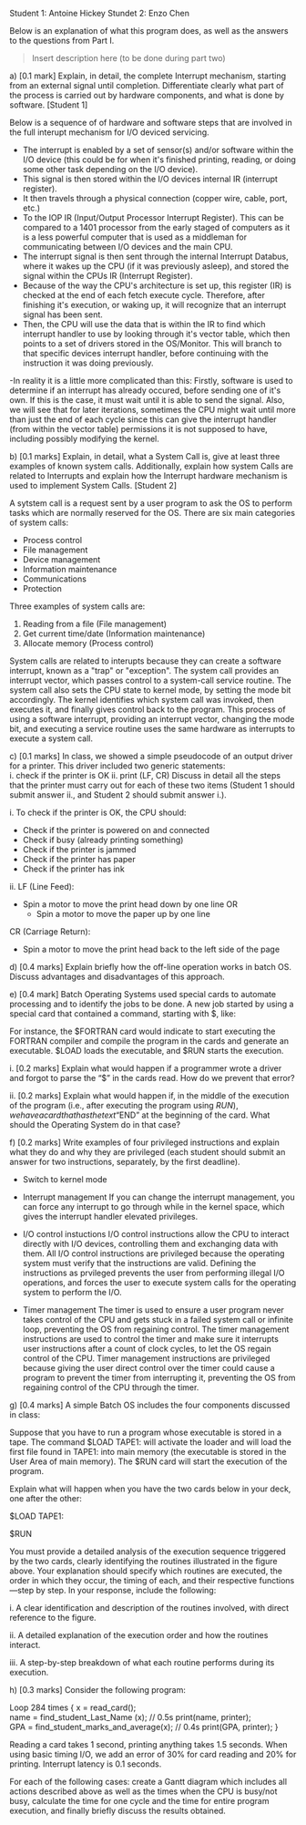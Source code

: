 Student 1: Antoine Hickey
Stundet 2: Enzo Chen

Below is an explanation of what this program does, as well as the answers to the questions from Part I.

> Insert description here (to be done during part two)

a) [0.1 mark] Explain, in detail, the complete Interrupt mechanism, starting from an external signal until 
completion. Differentiate clearly what part of the process is carried out by hardware components, and what 
is done by software. [Student 1] 

Below is a sequence of of hardware and software steps that are involved in the full interupt mechanism for I/O deviced servicing.
- The interrupt is enabled by a set of sensor(s) and/or software within the I/O device (this could be for when it's finished printing, reading, or doing some other task depending on the I/O device).
- This signal is then stored within the I/O devices internal IR (interrupt register).
- It then travels through a physical connection (copper wire, cable, port, etc.)
- To the IOP IR (Input/Output Processor Interrupt Register). This can be compared to a 1401 processor from the early staged of computers as it is a less powerful computer that is used as a middleman for communicating between I/O devices and the main CPU.
- The interrupt signal is then sent through the internal Interrupt Databus, where it wakes up the CPU (if it was previously asleep), and stored the signal within the CPUs IR (Interrupt Register).
- Because of the way the CPU's architecture is set up, this register (IR) is checked at the end of each fetch execute cycle. Therefore, after finishing it's execution, or waking up, it will recognize that an interrupt signal has been sent.
- Then, the CPU will use the data that is within the IR to find which interrupt handler to use by looking through it's vector table, which then points to a set of drivers stored in the OS/Monitor. This will branch to that specific devices interrupt handler, before continuing with the instruction it was doing previously. 

-In reality it is a little more complicated than this: Firstly, software is used to determine if an interrupt has already occured, before sending one of it's own. If this is the case, it must wait until it is able to send the signal. Also, we will see that for later iterations, sometimes the CPU might wait until more than just the end of each cycle since this can give the interrupt handler (from within the vector table) permissions it is not supposed to have, including possibly modifying the kernel.

b) [0.1 marks] Explain, in detail, what a System Call is, give at least three examples of known system calls. 
Additionally, explain how system Calls are related to Interrupts and explain how the Interrupt hardware 
mechanism is used to implement System Calls. [Student 2] 

A sytstem call is a request sent by a user program to ask the OS to perform tasks which are normally reserved for the OS.
There are six main categories of system calls:
- Process control
- File management
- Device management
- Information maintenance
- Communications
- Protection

Three examples of system calls are:
1. Reading from a file (File management)
2. Get current time/date (Information maintenance)
3. Allocate memory (Process control)

System calls are related to interupts because they can create a software interrupt, known as a "trap" or "exception". 
The system call provides an interrupt vector, which passes control to a system-call service routine.
The system call also sets the CPU state to kernel mode, by setting the mode bit accordingly.
The kernel identifies which system call was invoked, then executes it, and finally gives control back to the program.
This process of using a software interrupt, providing an interrupt vector, changing the mode bit, and executing a service routine uses the same hardware as interrupts to execute a system call.

 
c) [0.1 marks] In class, we showed a simple pseudocode of an output driver for a printer. This driver 
included two generic statements:  
i. check if the printer is OK 
ii. print (LF, CR) 
Discuss in detail all the steps that the printer must carry out for each of these two items (Student 1 should 
submit answer ii., and Student 2 should submit answer i.). 

i. To check if the printer is OK, the CPU should:
- Check if the printer is powered on and connected
- Check if busy (already printing something)
- Check if the printer is jammed
- Check if the printer has paper
- Check if the printer has ink

ii. LF (Line Feed):
- Spin a motor to move the print head down by one line OR
    - Spin a motor to move the paper up by one line

CR (Carriage Return):
- Spin a motor to move the print head back to the left side of the page

d) [0.4 marks] Explain briefly how the off-line operation works in batch OS. Discuss advantages and 
disadvantages of this approach. 
 
 
e) [0.4 mark] Batch Operating Systems used special cards to automate processing and to identify the jobs to 
be done. A new job started by using a special card that contained a command,  starting with $, like:

For instance, the $FORTRAN card would indicate to start executing the FORTRAN compiler and compile 
the program in the cards and generate an executable. $LOAD loads the executable, and $RUN starts the 
execution. 
 
i. [0.2 marks] Explain what would happen if a programmer wrote a driver and forgot to parse 
the “$” in the cards read. How do we prevent that error? 
 
ii. [0.2 marks] Explain what would happen if, in the middle of the execution of the program (i.e., 
after executing the program using $RUN), we have a card that has the text “$END” at the 
beginning of the card. What should the Operating System do in that case? 
 
 
f) [0.2 marks] Write examples of four privileged instructions and explain what they do and why they are 
privileged (each student should submit an answer for two instructions, separately, by the first 
deadline). 
- Switch to kernel mode

- Interrupt management
If you can change the interrupt management, you can force any interrupt to go through while in the kernel space, which gives the interrupt handler elevated privileges.

- I/O control instuctions
I/O control instructions allow the CPU to interact directly with I/O devices,
controlling them and exchanging data with them.
All I/O control instructions are privileged because the operating system must
verify that the instructions are valid. Defining the instructions as prvileged
prevents the user from performing illegal I/O operations, and forces the user
to execute system calls for the operating system to perform the I/O.

- Timer management
The timer is used to ensure a user program never takes control of the CPU and
gets stuck in a failed system call or infinite loop, preventing the OS from
regaining control. The timer management instructions are used to control the
timer and make sure it interrupts user instructions after a count of clock
cycles, to let the OS regain control of the CPU. Timer management instructions
are privileged because giving the user direct control over the timer could cause
a program to prevent the timer from interrupting it, preventing the OS from
regaining control of the CPU through the timer.

  
g) [0.4 marks] A simple Batch OS includes the four components discussed in class: 
  
Suppose that you have to run a program whose executable is stored in a tape. The command $LOAD 
TAPE1: will activate the loader and will load the first file found in TAPE1: into main memory (the 
executable is stored in the User Area of main memory). The $RUN card will start the execution of the 
program. 
 
Explain what will happen when you have the two cards below in your deck, one after the other: 
 
$LOAD TAPE1: 

$RUN 
 
You must provide a detailed analysis of the execution sequence triggered by the two cards, clearly 
identifying the routines illustrated in the figure above. Your explanation should specify which routines are 
executed, the order in which they occur, the timing of each, and their respective functions—step by step. In 
your response, include the following: 
   
i. A clear identification and description of the routines involved, with direct reference to the figure.   
 
ii. A detailed explanation of the execution order and how the routines interact.   
 
iii. A step-by-step breakdown of what each routine performs during its execution. 
 
 
h) [0.3 marks] Consider the following program: 
 
 
 Loop 284 times { 
 x = read_card();  
 name = find_student_Last_Name (x);  // 0.5s 
 print(name, printer);  
 GPA = find_student_marks_and_average(x); // 0.4s 
 print(GPA, printer); 
} 
 
Reading a card takes 1 second, printing anything takes 1.5 seconds. When using basic timing I/O, we add 
an error of 30% for card reading and 20% for printing. Interrupt latency is 0.1 seconds. 
 
For each of the following cases: create a Gantt diagram which includes all actions described above as well 
as the times when the CPU is busy/not busy, calculate the time for one cycle and the time for entire 
program execution, and finally briefly discuss the results obtained. 

